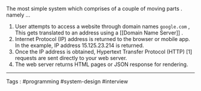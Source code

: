 The most simple system which comprises of a couple of moving parts . namely ... 
1. User attempts to access a website through domain names `google.com` , This gets translated to an address using a [[Domain Name Server]] . 
2. Internet Protocol (IP) address is returned to the browser or mobile app. In the example, IP address 15.125.23.214 is returned.
3. Once the IP address is obtained, Hypertext Transfer Protocol (HTTP) [1] requests are sent directly to your web server.
4. The web server returns HTML pages or JSON response for rendering.

___
Tags : #programming #system-design #interview